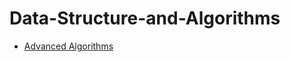 # Data-Structure-and-Algorithms

* [Advanced Algorithms](http://jeffe.cs.illinois.edu/teaching/algorithms/)
